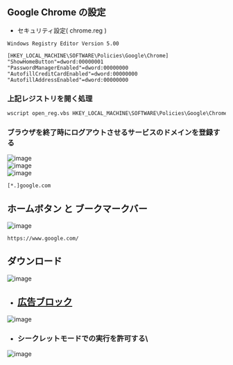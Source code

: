 ## Google Chrome の設定
  - セキュリティ設定( chrome.reg )
```reg
Windows Registry Editor Version 5.00

[HKEY_LOCAL_MACHINE\SOFTWARE\Policies\Google\Chrome]
"ShowHomeButton"=dword:00000001
"PasswordManagerEnabled"=dword:00000000
"AutofillCreditCardEnabled"=dword:00000000
"AutofillAddressEnabled"=dword:00000000
```

### 上記レジストリを開く処理
```bat
wscript open_reg.vbs HKEY_LOCAL_MACHINE\SOFTWARE\Policies\Google\Chrome
```

### ブラウザを終了時にログアウトさせるサービスのドメインを登録する
![image](https://user-images.githubusercontent.com/1501327/163702374-adf4fe74-61cf-433d-a8d1-31952dcf8e8b.png)\
![image](https://user-images.githubusercontent.com/1501327/162353063-283c81b3-20f0-4d91-900d-e88d0ae6a9d9.png)\
![image](https://user-images.githubusercontent.com/1501327/163702402-3183dc3c-9439-49db-81d3-e1fc73d201fd.png)
```
[*.]google.com
```

## ホームボタン と ブークマークバー

![image](https://user-images.githubusercontent.com/1501327/159197162-9a8f82df-188f-4172-a6c2-34a3f284bb98.png)
```
https://www.google.com/
```

## ダウンロード

![image](https://user-images.githubusercontent.com/1501327/159197247-af8c67b5-bafc-43cd-a7b0-3235940a7862.png)


- ## [広告ブロック](https://chrome.google.com/webstore/detail/adblock-%E2%80%94-best-ad-blocker/gighmmpiobklfepjocnamgkkbiglidom)
![image](https://user-images.githubusercontent.com/1501327/162353261-aa5d7984-d7da-493d-838a-f752665c40bf.png)
  - ### シークレットモードでの実行を許可する\
  ![image](https://user-images.githubusercontent.com/1501327/168934603-1dc3f93e-9cc1-4ba7-959b-ea9bcd16714d.png)

